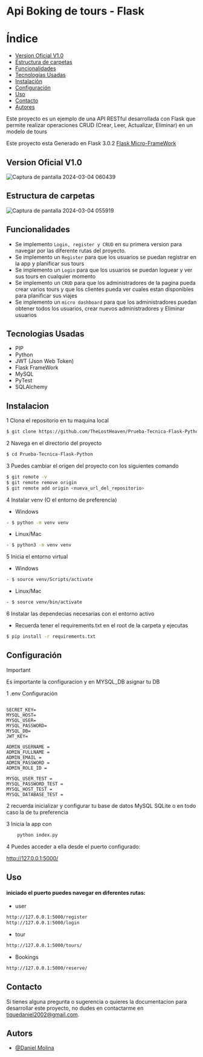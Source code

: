# Api Boking de tours - Flask

# Índice

- [Version Oficial V1.0](#version-oficial-v1.0)
- [Estructura de carpetas](#estructura-de-carpetas)
- [Funcionalidades](#funcionalidades)
- [Tecnologías Usadas](#tecnologias-usadas)
- [Instalación](#instalacion)
- [Configuración](#configuracion)
- [Uso](#uso)
- [Contacto](#contacto)
- [Autores](#autores)

Este proyecto es un ejemplo de una API RESTful desarrollada con Flask que permite realizar operaciones CRUD (Crear, Leer, Actualizar, Eliminar) en un modelo de tours


Este proyecto esta Generado en Flask 3.0.2 [Flask Micro-FrameWork](https://github.com/pallets/flask)


## Version Oficial V1.0

![Captura de pantalla 2024-03-04 060439](https://github.com/TheLostHeaven/Prueba-Tecnica-Flask-Python/assets/90277397/8079b889-650f-4d7d-8800-f3e76e938f6e)

## Estructura de carpetas

![Captura de pantalla 2024-03-04 055919](https://github.com/TheLostHeaven/Prueba-Tecnica-Flask-Python/assets/90277397/b9921fcd-2d9f-4509-84bb-c6f08c0b9c95)

## Funcionalidades

- Se implemento `Login, register y CRUD` en su primera version para navegar por las diferente rutas del proyecto.
- Se implemento un `Register` para que los usuarios se puedan registrar en la app y planificar sus tours
- Se implemento un `Login` para que los usuarios se puedan loguear y ver sus tours en cualquier momento
- Se implemento un `CRUD` para que los administradores de la pagina pueda crear varios tours y que los clientes pueda ver cuales estan disponibles para planificar sus viajes
- Se implemento un `micro dashboard` para que los administradores puedan obtener todos los usuarios, crear nuevos administradores y Eliminar usuarios

## Tecnologias Usadas
- PIP
- Python
- JWT (Json Web Token)
- Flask FrameWork
- MySQL
- PyTest
- SQLAlchemy

## Instalacion

1 Clona el repositorio en tu maquina local
```bash
$ git clone https://github.com/TheLostHeaven/Prueba-Tecnica-Flask-Python
```

2 Navega en el directorio del proyecto 
```bash
$ cd Prueba-Tecnica-Flask-Python
```

3 Puedes cambiar el origen del proyecto con los siguientes comando

```bash
$ git remote -v
$ git remote remove origin
$ git remote add origin <nueva_url_del_repositorio>
```

4 Instalar venv (O el entorno de preferencia)

- Windows
```bash
- $ python -m venv venv
```
- Linux/Mac
```bash
- $ python3 -m venv venv
```

5 Inicia el entorno virtual

- Windows
```bash
- $ source venv/Scripts/activate
```
- Linux/Mac
```bash
- $ source venv/bin/activate
```

6 Instalar las dependecias necesarias con el entorno activo
- Recuerda tener el requirements.txt en el root de la carpeta y ejecutas

```bash
$ pip install -r requirements.txt
```
## Configuración

> [!IMPORTANT]
>Es importante la configuracion y en MYSQL_DB asignar tu DB

1 .env Configuración

```env

SECRET_KEY=
MYSQL_HOST=
MYSQL_USER=
MYSQL_PASSWORD=
MYSQL_DB=
JWT_KEY=

ADMIN_USERNAME = 
ADMIN_FULLNAME = 
ADMIN_EMAIL = 
ADMIN_PASSWORD = 
ADMIN_ROLE_ID =

MYSQL_USER_TEST = 
MYSQL_PASSWORD_TEST = 
MYSQL_HOST_TEST = 
MYSQL_DATABASE_TEST = 
```
2 recuerda inicializar y configurar tu base de datos MySQL SQLite o en todo caso la de tu preferencia

3 Inicia la app con 
```bash
    python index.py
```
4 Puedes acceder a ella desde el puerto configurado:

http://127.0.0.1:5000/


## Uso

#### iniciado el puerto puedes navegar en diferentes rutas:
- user 
```bash
http://127.0.0.1:5000/register
http://127.0.0.1:5000/login
```
- tour
```bash
http://127.0.0.1:5000/tours/

```
- Bookings
```bash
http://127.0.0.1:5000/reserve/

```



## Contacto

Si tienes alguna pregunta o sugerencia o quieres la documentacion para desarrollar este proyecto, no dudes en contactarme en [tiquedaniel2002@gmail.com](tiquedaniel2002@gmail.com).


## Autors

- [@Daniel Molina](https://github.com/TheLostHeaven)
